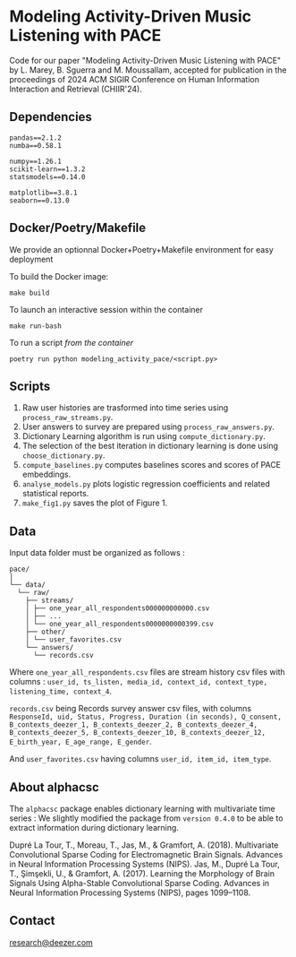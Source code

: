 # Modeling Activity-Driven Music Listening with PACE

Code for our paper "Modeling Activity-Driven Music Listening with PACE" by L. Marey, B. Sguerra and M. Moussallam, accepted for publication in the proceedings of 2024 ACM SIGIR Conference on Human Information Interaction and Retrieval (CHIIR'24).

## Dependencies

```
pandas==2.1.2
numba==0.58.1

numpy==1.26.1
scikit-learn==1.3.2
statsmodels==0.14.0

matplotlib==3.8.1
seaborn==0.13.0
```

## Docker/Poetry/Makefile

We provide an optionnal Docker+Poetry+Makefile environment for easy deployment

To build the Docker image:
```
make build
```

To launch an interactive session within the container
```
make run-bash
```

To run a script *from the container*
```
poetry run python modeling_activity_pace/<script.py>
```

## Scripts

1. Raw user histories are trasformed into time series using `process_raw_streams.py`.
2. User answers to survey are prepared using `process_raw_answers.py`.
3. Dictionary Learning algorithm is run using `compute_dictionary.py`.
4. The selection of the best iteration in dictionary learning is done using `choose_dictionary.py`.
5. `compute_baselines.py` computes baselines scores and scores of PACE embeddings.
6. `analyse_models.py` plots logistic regression coefficients and related statistical reports.
7. `make_fig1.py` saves the plot of Figure 1.

## Data

Input data folder must be organized as follows :


```
pace/
│
└── data/
  └── raw/
    ├── streams/
    │ ├── one_year_all_respondents000000000000.csv
    │ ├── ...
    │ └── one_year_all_respondents0000000000399.csv
    ├── other/
    │ └── user_favorites.csv
    └── answers/
      └── records.csv
```

Where ```one_year_all_respondents.csv``` files are stream history csv files with columns :  ```user_id, ts_listen, media_id, context_id, context_type, listening_time, context_4```.

```records.csv``` being Records survey answer csv files, with columns ```ResponseId, uid, Status, Progress, Duration (in seconds), Q_consent, B_contexts_deezer_1, B_contexts_deezer_2, B_contexts_deezer_4, B_contexts_deezer_5, B_contexts_deezer_10, B_contexts_deezer_12, E_birth_year, E_age_range, E_gender```.

And ```user_favorites.csv``` having columns  ```user_id, item_id, item_type```.

## About alphacsc

The ```alphacsc``` package enables dictionary learning with multivariate time series :
We slightly modified the package from ```version 0.4.0``` to be able to extract information during dictionary learning.

Dupré La Tour, T., Moreau, T., Jas, M., & Gramfort, A. (2018). Multivariate Convolutional Sparse Coding for Electromagnetic Brain Signals. Advances in Neural Information Processing Systems (NIPS).
Jas, M., Dupré La Tour, T., Şimşekli, U., & Gramfort, A. (2017). Learning the Morphology of Brain Signals Using Alpha-Stable Convolutional Sparse Coding. Advances in Neural Information Processing Systems (NIPS), pages 1099–1108.


## Contact

[research@deezer.com](mailto:research@deezer.com)

